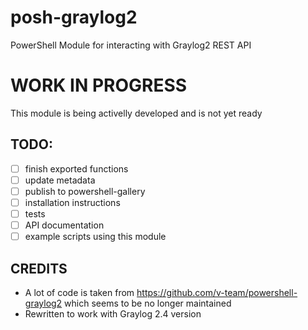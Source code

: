 # posh-graylog2
PowerShell Module for interacting with Graylog2 REST API

# WORK IN PROGRESS
This module is being activelly developed and is not yet ready

## TODO:
* [ ] finish exported functions
* [ ] update metadata
* [ ] publish to powershell-gallery
* [ ] installation instructions
* [ ] tests
* [ ] API documentation
* [ ] example scripts using this module

## CREDITS
* A lot of code is taken from https://github.com/v-team/powershell-graylog2 which seems to be no longer maintained
* Rewritten to work with Graylog 2.4 version